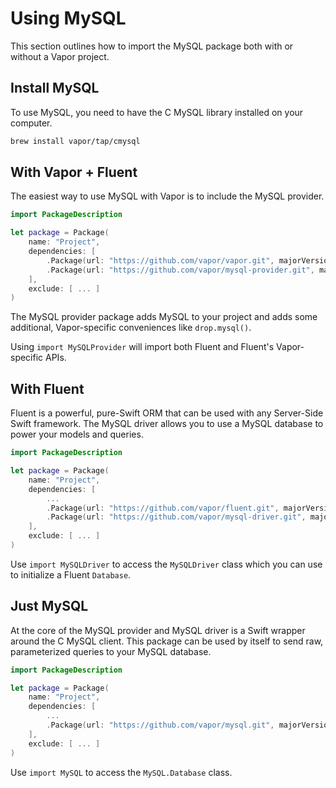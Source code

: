 # Using MySQL

This section outlines how to import the MySQL package both with or without a Vapor project.

## Install MySQL

To use MySQL, you need to have the C MySQL library installed on your computer. 

```sh
brew install vapor/tap/cmysql
```

## With Vapor + Fluent

The easiest way to use MySQL with Vapor is to include the MySQL provider. 

```swift
import PackageDescription

let package = Package(
    name: "Project",
    dependencies: [
        .Package(url: "https://github.com/vapor/vapor.git", majorVersion: 2),
        .Package(url: "https://github.com/vapor/mysql-provider.git", majorVersion: 2)
    ],
    exclude: [ ... ]
)
```

The MySQL provider package adds MySQL to your project and adds some additional, Vapor-specific conveniences like `drop.mysql()`. 

Using `import MySQLProvider` will import both Fluent and Fluent's Vapor-specific APIs. 

## With Fluent

Fluent is a powerful, pure-Swift ORM that can be used with any Server-Side Swift framework. The MySQL driver allows you to use a MySQL database to power your models and queries.

```swift
import PackageDescription

let package = Package(
    name: "Project",
    dependencies: [
        ...
        .Package(url: "https://github.com/vapor/fluent.git", majorVersion: 2),
        .Package(url: "https://github.com/vapor/mysql-driver.git", majorVersion: 2)
    ],
    exclude: [ ... ]
)
```

Use `import MySQLDriver` to access the `MySQLDriver` class which you can use to initialize a Fluent `Database`. 

## Just MySQL

At the core of the MySQL provider and MySQL driver is a Swift wrapper around the C MySQL client. This package can be used by itself to send raw, parameterized queries to your MySQL database.

```swift
import PackageDescription

let package = Package(
    name: "Project",
    dependencies: [
        ...
        .Package(url: "https://github.com/vapor/mysql.git", majorVersion: 2)
    ],
    exclude: [ ... ]
)
```

Use `import MySQL` to access the `MySQL.Database` class.